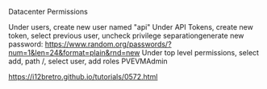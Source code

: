 Datacenter
Permissions

Under users, create new user named "api"
Under API Tokens, create new token, select previous user, uncheck privilege separationgenerate new password: https://www.random.org/passwords/?num=1&len=24&format=plain&rnd=new
Under top level permissions, select add, path /, select user, add roles PVEVMAdmin

https://i12bretro.github.io/tutorials/0572.html
